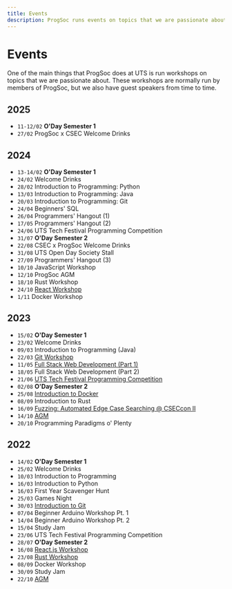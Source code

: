 ```yaml
---
title: Events
description: ProgSoc runs events on topics that we are passionate about. These workshops are normally run by members of ProgSoc, but we also have guest speakers from time to time.
---
```


# Events

One of the main things that ProgSoc does at UTS is run workshops on topics that we are passionate about. These workshops are normally run by members of ProgSoc, but we also have guest speakers from time to time.

## 2025

- `11-12/02` **O'Day Semester 1**
- `27/02` ProgSoc x CSEC Welcome Drinks

## 2024

- `13-14/02` **O'Day Semester 1**
- `24/02` Welcome Drinks
- `28/02` Introduction to Programming: Python
- `13/03` Introduction to Programming: Java
- `20/03` Introduction to Programming: Git
- `24/04` Beginners' SQL
- `26/04` Programmers' Hangout (1)
- `17/05` Programmers' Hangout (2)
- `24/06` UTS Tech Festival Programming Competition
- `31/07` **O'Day Semester 2**
- `22/08` CSEC x ProgSoc Welcome Drinks
- `31/08` UTS Open Day Society Stall
- `27/09` Programmers' Hangout (3)
- `10/10` JavaScript Workshop
- `12/10` ProgSoc AGM
- `18/10` Rust Workshop
- `24/10` [React Workshop](./2024/2024-react-workshop/2024-react-workshop.md)
- `1/11` Docker Workshop

## 2023

- `15/02` **O'Day Semester 1**
- `23/02` Welcome Drinks
- `09/03` Introduction to Programming (Java)
- `22/03` [Git Workshop](./2023/git-workshop.md)
- `11/05` [Full Stack Web Development (Part 1)](./2023/full-stack-web-development.md)
- `18/05` Full Stack Web Development (Part 2)
- `21/06` [UTS Tech Festival Programming Competition](./2023/programming-competition.md)
- `02/08` **O'Day Semester 2**
- `25/08` [Introduction to Docker](./2023/docker-workshop.md)
- `08/09` Introduction to Rust
- `16/09` [Fuzzing: Automated Edge Case Searching @ CSECcon II](./2023/fuzz.md)
- `14/10` [AGM](./2023/agm.md)
- `20/10` Programming Paradigms o' Plenty

## 2022

- `14/02` **O'Day Semester 1**
- `25/02` Welcome Drinks
- `10/03` Introduction to Programming
- `16/03` Introduction to Python
- `16/03` First Year Scavenger Hunt
- `25/03` Games Night
- `30/03` [Introduction to Git](./2022/git.md)
- `07/04` Beginner Arduino Workshop Pt. 1
- `14/04` Beginner Arduino Workshop Pt. 2
- `15/04` Study Jam
- `23/06` UTS Tech Festival Programming Competition
- `28/07` **O'Day Semester 2**
- `16/08` [React.js Workshop](./2022/react.md)
- `23/08` [Rust Workshop](./2022/rust.md)
- `08/09` Docker Workshop
- `30/09` Study Jam
- `22/10` [AGM](./2022/agm.md)
